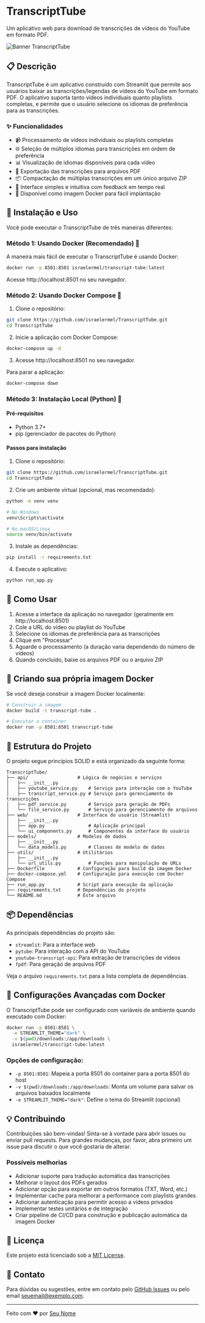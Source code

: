 # TranscriptTube

Um aplicativo web para download de transcrições de vídeos do YouTube em formato PDF.

![Banner TranscriptTube](https://via.placeholder.com/1200x300.png?text=TranscriptTube)

## 📋 Descrição

TranscriptTube é um aplicativo construído com Streamlit que permite aos usuários baixar as transcrições/legendas de vídeos do YouTube em formato PDF. O aplicativo suporta tanto vídeos individuais quanto playlists completas, e permite que o usuário selecione os idiomas de preferência para as transcrições.

### ✨ Funcionalidades

- 📹 Processamento de vídeos individuais ou playlists completas
- 🌐 Seleção de múltiplos idiomas para transcrições em ordem de preferência
- 📊 Visualização de idiomas disponíveis para cada vídeo
- 📄 Exportação das transcrições para arquivos PDF
- 📦 Compactação de múltiplas transcrições em um único arquivo ZIP
- 🔄 Interface simples e intuitiva com feedback em tempo real
- 🐳 Disponível como imagem Docker para fácil implantação

## 🚀 Instalação e Uso

Você pode executar o TranscriptTube de três maneiras diferentes:

### Método 1: Usando Docker (Recomendado) 🐳

A maneira mais fácil de executar o TranscriptTube é usando Docker:

```bash
docker run -p 8501:8501 israelermel/transcript-tube:latest
```

Acesse http://localhost:8501 no seu navegador.

### Método 2: Usando Docker Compose 🐙

1. Clone o repositório:

```bash
git clone https://github.com/israelermel/TranscriptTube.git
cd TranscriptTube
```

2. Inicie a aplicação com Docker Compose:

```bash
docker-compose up -d
```

3. Acesse http://localhost:8501 no seu navegador.

Para parar a aplicação:

```bash
docker-compose down
```

### Método 3: Instalação Local (Python) 🐍

#### Pré-requisitos

- Python 3.7+
- pip (gerenciador de pacotes do Python)

#### Passos para instalação

1. Clone o repositório:

```bash
git clone https://github.com/israelermel/TranscriptTube.git
cd TranscriptTube
```

2. Crie um ambiente virtual (opcional, mas recomendado):

```bash
python -m venv venv

# No Windows
venv\Scripts\activate

# No macOS/Linux
source venv/bin/activate
```

3. Instale as dependências:

```bash
pip install -r requirements.txt
```

4. Execute o aplicativo:

```bash
python run_app.py
```

## 📱 Como Usar

1. Acesse a interface da aplicação no navegador (geralmente em http://localhost:8501)
2. Cole a URL do vídeo ou playlist do YouTube
3. Selecione os idiomas de preferência para as transcrições
4. Clique em "Processar"
5. Aguarde o processamento (a duração varia dependendo do número de vídeos)
6. Quando concluído, baixe os arquivos PDF ou o arquivo ZIP

## 🐳 Criando sua própria imagem Docker

Se você deseja construir a imagem Docker localmente:

```bash
# Construir a imagem
docker build -t transcript-tube .

# Executar o container
docker run -p 8501:8501 transcript-tube
```

## 🧩 Estrutura do Projeto

O projeto segue princípios SOLID e está organizado da seguinte forma:

```
TranscriptTube/
├── api/                  # Lógica de negócios e serviços
│   ├── __init__.py
│   ├── youtube_service.py    # Serviço para interação com o YouTube
│   ├── transcript_service.py # Serviço para gerenciamento de transcrições
│   ├── pdf_service.py        # Serviço para geração de PDFs
│   └── file_service.py       # Serviço para gerenciamento de arquivos
├── web/                  # Interface do usuário (Streamlit)
│   ├── __init__.py
│   ├── app.py                # Aplicação principal
│   └── ui_components.py      # Componentes da interface do usuário
├── models/               # Modelos de dados
│   ├── __init__.py
│   └── data_models.py        # Classes de modelo de dados
├── utils/                # Utilitários
│   ├── __init__.py
│   └── url_utils.py          # Funções para manipulação de URLs
├── Dockerfile            # Configuração para build da imagem Docker
├── docker-compose.yml    # Configuração para execução com Docker Compose
├── run_app.py            # Script para execução da aplicação
├── requirements.txt      # Dependências do projeto
└── README.md             # Este arquivo
```

## 📦 Dependências

As principais dependências do projeto são:

- `streamlit`: Para a interface web
- `pytube`: Para interação com a API do YouTube
- `youtube-transcript-api`: Para extração de transcrições de vídeos
- `fpdf`: Para geração de arquivos PDF

Veja o arquivo `requirements.txt` para a lista completa de dependências.

## 🔧 Configurações Avançadas com Docker

O TranscriptTube pode ser configurado com variáveis de ambiente quando executado com Docker:

```bash
docker run -p 8501:8501 \
  -e STREAMLIT_THEME="dark" \
  -v $(pwd)/downloads:/app/downloads \
  israelermel/transcript-tube:latest
```

### Opções de configuração:

- `-p 8501:8501`: Mapeia a porta 8501 do container para a porta 8501 do host
- `-v $(pwd)/downloads:/app/downloads`: Monta um volume para salvar os arquivos baixados localmente
- `-e STREAMLIT_THEME="dark"`: Define o tema do Streamlit (opcional)

## 💡 Contribuindo

Contribuições são bem-vindas! Sinta-se à vontade para abrir issues ou enviar pull requests. Para grandes mudanças, por favor, abra primeiro um issue para discutir o que você gostaria de alterar.

### Possíveis melhorias

- Adicionar suporte para tradução automática das transcrições
- Melhorar o layout dos PDFs gerados
- Adicionar opção para exportar em outros formatos (TXT, Word, etc.)
- Implementar cache para melhorar a performance com playlists grandes
- Adicionar autenticação para permitir acesso a vídeos privados
- Implementar testes unitários e de integração
- Criar pipeline de CI/CD para construção e publicação automática da imagem Docker

## 📝 Licença

Este projeto está licenciado sob a [MIT License](LICENSE).

## 📧 Contato

Para dúvidas ou sugestões, entre em contato pelo [GitHub Issues](https://github.com/israelermel/TranscriptTube/issues) ou pelo email seuemail@exemplo.com.

---

Feito com ❤️ por [Seu Nome](https://github.com/israelermel)
